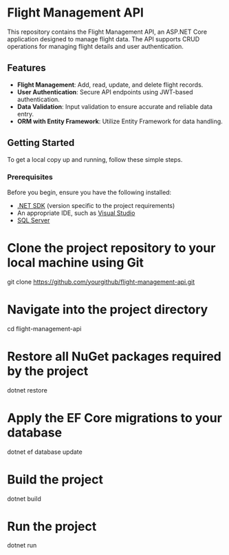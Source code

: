 # Flight Management API

This repository contains the Flight Management API, an ASP.NET Core application designed to manage flight data. The API supports CRUD operations for managing flight details and user authentication.

## Features

- **Flight Management**: Add, read, update, and delete flight records.
- **User Authentication**: Secure API endpoints using JWT-based authentication.
- **Data Validation**: Input validation to ensure accurate and reliable data entry.
- **ORM with Entity Framework**: Utilize Entity Framework for data handling.

## Getting Started

To get a local copy up and running, follow these simple steps.

### Prerequisites

Before you begin, ensure you have the following installed:
- [.NET SDK](https://dotnet.microsoft.com/download) (version specific to the project requirements)
- An appropriate IDE, such as [Visual Studio](https://visualstudio.microsoft.com/vs/) 
- [SQL Server](https://www.microsoft.com/en-us/sql-server/sql-server-downloads)

# Clone the project repository to your local machine using Git
git clone https://github.com/yourgithub/flight-management-api.git

# Navigate into the project directory
cd flight-management-api

# Restore all NuGet packages required by the project
dotnet restore

# Apply the EF Core migrations to your database
dotnet ef database update

# Build the project
dotnet build

# Run the project
dotnet run
